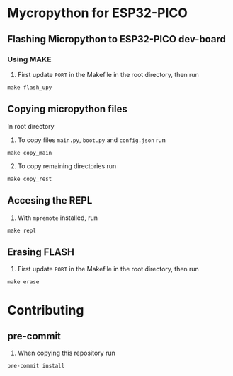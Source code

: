 # Mycropython for ESP32-PICO

## Flashing Micropython to ESP32-PICO dev-board
### Using MAKE
1. First update `PORT` in the Makefile in the root directory, then run
```
make flash_upy
```

## Copying micropython files
In root directory
1. To copy files `main.py`, `boot.py` and `config.json` run
```
make copy_main
```
2. To copy remaining directories run
```
make copy_rest
```

## Accesing the REPL
1. With `mpremote` installed, run
```
make repl
```

## Erasing FLASH
1. First update `PORT` in the Makefile in the root directory, then run
```
make erase
```

# Contributing
## pre-commit
1. When copying this repository run
```
pre-commit install
```
